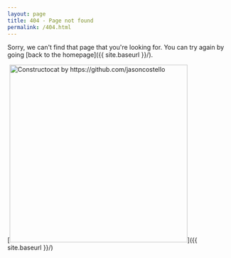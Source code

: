 ```yaml
---
layout: page
title: 404 - Page not found
permalink: /404.html
---
```


Sorry, we can't find that page that you're looking for. You can try again by going [back to the homepage]({{ site.baseurl }}/).

[<img src="{{ site.baseurl }}/images/rtoax-404.jpg" alt="Constructocat by https://github.com/jasoncostello" style="width: 400px;"/>]({{ site.baseurl }}/)
